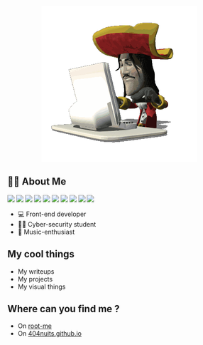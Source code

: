 <p align="center" width="10" height="10">
  <img src="pirate.gif" />
</p>

## 🕵️‍♂️ About Me

![](https://img.shields.io/badge/Love-Arch-blue?logo=archlinux)
![](https://img.shields.io/badge/Love-Photoshop-blue?logo=adobephotoshop)
![](https://img.shields.io/badge/Love-Illustrator-orange?logo=adobeillustrator)
![](https://img.shields.io/badge/Love-Blender-orange?logo=blender)
![](https://img.shields.io/badge/Love-Web-DB7093?logo=styledcomponents)
![](https://img.shields.io/badge/Love-Pwn-241F31?logo=gnometerminal)
![](https://img.shields.io/badge/Love-OSINT-1A52C2?logo=monkeytie)
![](https://img.shields.io/badge/Love-Steganography-FF6666?logo=giphy)
![](https://img.shields.io/badge/Love-Forensic-EE0000?logo=redhat)
![](https://img.shields.io/badge/Love-Astrophoto-black?logo=opentelemetry)

- 💻 Front-end developer
- 👨‍💻 Cyber-security student
- 💽 Music-enthusiast

## My cool things

- My writeups
- My projects
- My visual things

## Where can you find me ?

- On [root-me](https://www.root-me.org/Ambrosii)
- On [404nuits.github.io](https://404nuits.github.io)

